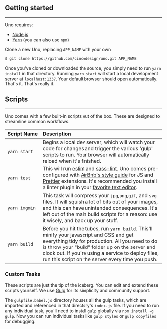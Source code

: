 ## Getting started
---
Uno requires:
  - [Node.js](https://nodejs.org/en/)
  - [Yarn](https://yarnpkg.com/en/) (you can also use `npm`)

Clone a new Uno, replacing `APP_NAME` with your own
```sh
$ git clone https://github.com/cincodesign/uno.git APP_NAME
```

Once you've cloned or downloaded the source, you simply need to run `yarn install` in that directory. Running `yarn start` will start a local development server at `localhost:1337`. Your default browser should open automatically. That's it. That's really it.

## Scripts
---
Uno comes with a few built-in scripts out of the box. These are designed to streamline common workflows.

| Script&nbsp;Name                     | Description     |
| :------------------------- | :-------------  |
|`yarn start`                | Begins a local dev server, which will watch your code for changes and trigger the various 'gulp' scripts to run. Your browser will automatically reload when it's finished.
|`yarn test`                 | This will run [eslint](http://eslint.org/) and [sass-lint](https://github.com/sasstools/sass-lint). Uno comes pre-configured with [AirBnb's style guide](https://github.com/airbnb/javascript) for JS and [Prettier](https://github.com/prettier/prettier) extensions. It's recommended you install a linter plugin in your [favorite text editor](https://github.com/AtomLinter/linter-eslint).
|`yarn imgmin`               | This task will compress your `jpg`,`png`,`gif`, and `svg` files. It will squish a lot of bits out of your images, and this can have unintended consequences. It's left out of the main build scripts for a reason: use it wisely, and back up your stuff.
|`yarn build`                | Before you hit the tubes, run `yarn build`. This'll minify your javascript and CSS and get everything tidy for production. All you need to do is throw your "build" folder up on the server and clock out. If you're using a service to deploy files, run this script on the server every time you push.

### Custom Tasks
These scripts are just the tip of the iceberg. You can edit and extend these scripts yourself. We use [Gulp](http://gulpjs.com) for its simplicity and community support.

The `gulpfile.babel.js` directory houses all the gulp tasks, which are imported and referenced in that directory's `index.js` file. If you need to run any individual task, you'll need to install `gulp` globally via `npm install -g gulp`. Now you can run individual tasks like `gulp styles` or `gulp copyfiles` for debugging.
